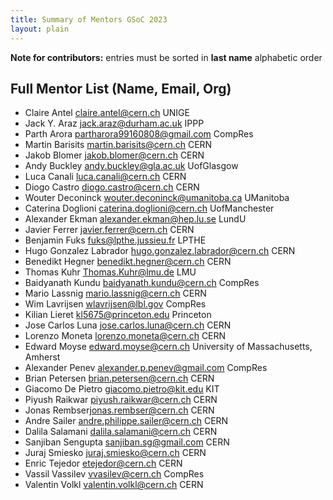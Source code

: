 ```yaml
---
title: Summary of Mentors GSoC 2023
layout: plain
---
```


**Note for contributors:** entries must be sorted in **last name** alphabetic
order

## Full Mentor List (Name, Email, Org)

- Claire Antel [claire.antel@cern.ch](mailto:claire.antel@cern.ch) UNIGE
- Jack Y. Araz [jack.araz@durham.ac.uk](mailto:jack.araz@durham.ac.uk) IPPP
- Parth Arora
  [partharora99160808@gmail.com](mailto:partharora99160808@gmail.com) CompRes
- Martin Barisits [martin.barisits@cern.ch](mailto:martin.barisits@cern.ch) CERN
- Jakob Blomer [jakob.blomer@cern.ch](mailto:jakob.blomer@cern.ch) CERN
- Andy Buckley [andy.buckley@gla.ac.uk](mailto:andy.buckley@gla.ac.uk)
  UofGlasgow
- Luca Canali [luca.canali@cern.ch](mailto:luca.canali@cern.ch) CERN
- Diogo Castro [diogo.castro@cern.ch](mailto:diogo.castro@cern.ch) CERN
- Wouter Deconinck
  [wouter.deconinck@umanitoba.ca](mailto:wouter.deconinck@umanitoba.ca)
  UManitoba
- Caterina Doglioni
  [caterina.doglioni@cern.ch](mailto:caterina.doglioni@cern.ch) UofManchester
- Alexander Ekman [alexander.ekman@hep.lu.se](mailto:alexander.ekman@hep.lu.se)
  LundU
- Javier Ferrer [javier.ferrer@cern.ch](mailto:javier.ferrer@cern.ch) CERN
- Benjamin Fuks [fuks@lpthe.jussieu.fr](mailto:fuks@lpthe.jussieu.fr) LPTHE
- Hugo Gonzalez Labrador
  [hugo.gonzalez.labrador@cern.ch](mailto:hugo.gonzalez.labrador@cern.ch) CERN
- Benedikt Hegner [benedikt.hegner@cern.ch](mailto:benedikt.hegner@cern.ch) CERN
- Thomas Kuhr [Thomas.Kuhr@lmu.de](mailto:Thomas.Kuhr@lmu.de) LMU
- Baidyanath Kundu [baidyanath.kundu@cern.ch](mailto:baidyanath.kundu@cern.ch)
  CompRes
- Mario Lassnig [mario.lassnig@cern.ch](mailto:mario.lassnig@cern.ch) CERN
- Wim Lavrijsen [wlavrijsen@lbl.gov](mailto:wlavrijsen@lbl.gov) CompRes
- Kilian Lieret [kl5675@princeton.edu](mailto:kl5675@princeton.edu) Princeton
- Jose Carlos Luna [jose.carlos.luna@cern.ch](mailto:jose.carlos.luna@cern.ch)
  CERN
- Lorenzo Moneta [lorenzo.moneta@cern.ch](mailto:lorenzo.moneta@cern.ch) CERN
- Edward Moyse [edward.moyse@cern.ch](mailto:edward.moyse@cern.ch) University of
  Massachusetts, Amherst
- Alexander Penev
  [alexander.p.penev@gmail.com](mailto:alexander.p.penev@gmail.com) CompRes
- Brian Petersen [brian.petersen@cern.ch](mailto:brian.petersen@cern.ch) CERN
- Giacomo De Pietro [giacomo.pietro@kit.edu](mailto:giacomo.pietro@kit.edu) KIT
- Piyush Raikwar [piyush.raikwar@cern.ch](mailto:piyush.raikwar@cern.ch) CERN
- Jonas Rembser[jonas.rembser@cern.ch](mailto:jonas.rembser@cern.ch) CERN
- Andre Sailer
  [andre.philippe.sailer@cern.ch](mailto:andre.philippe.sailer@cern.ch) CERN
- Dalila Salamani [dalila.salamani@cern.ch](mailto:dalila.salamani@cern.ch) CERN
- Sanjiban Sengupta [sanjiban.sg@gmail.com](mailto:sanjiban.sg@gmail.com) CERN
- Juraj Smiesko [juraj.smiesko@cern.ch](mailto:juraj.smiesko@cern.ch) CERN
- Enric Tejedor [etejedor@cern.ch](mailto:etejedor@cern.ch) CERN
- Vassil Vassilev [vvasilev@cern.ch](mailto:vvasilev@cern.ch) CompRes
- Valentin Volkl [valentin.volkl@cern.ch](mailto:valentin.volkl@cern.ch) CERN
